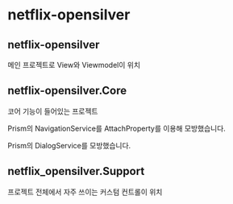 # netflix-opensilver

## netflix-opensilver
메인 프로젝트로 View와 Viewmodel이 위치

## netflix-opensilver.Core
코어 기능이 들어있는 프로젝트

Prism의 NavigationService를 AttachProperty를 이용해 모방했습니다.

Prism의 DialogService를 모방했습니다.

## netflix_opensilver.Support
프로젝트 전체에서 자주 쓰이는 커스텀 컨트롤이 위치
